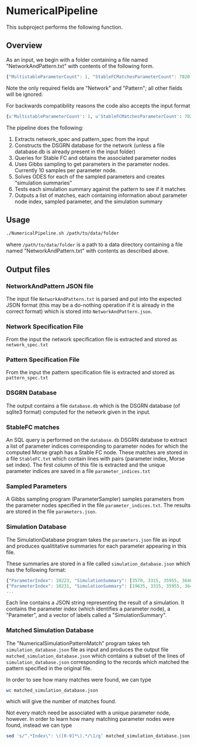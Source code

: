 # NumericalPipeline

This subproject performs the following function.

## Overview

As an input, we begin with a folder containing a file named "NetworkAndPattern.txt" with contents of the following form.
```javascript
{"MultistableParameterCount": 1, "StableFCMatchesParameterCount": 7020, "Network": "PF3D7_0611200 : (PF3D7_1337100) : E\nPF3D7_1139300 : (~PF3D7_0611200) : E\nPF3D7_1146600 : (~PF3D7_1139300)(~PF3D7_1408200) : E\nPF3D7_1222600 : (PF3D7_1146600)(~PF3D7_1317200) : E\nPF3D7_1317200 : (PF3D7_1408200)(~PF3D7_1356900) : E\nPF3D7_1337100 : (PF3D7_1139300 + PF3D7_1317200) : E\nPF3D7_1356900 : (~PF3D7_1222600) : E\nPF3D7_1408200 : (~PF3D7_0611200)(~PF3D7_1356900) : E\n", "StableFCParameterCount": 8400, "ParameterCount": 12544, "Pattern": {"dimension": 8, "poset": [[9, 12], [14], [7], [9, 12], [9, 12], [7], [14], [], [7], [11], [7], [1, 6, 13], [11], [14], [8, 2, 10, 5], [9, 12]], "events": [0, 0, 1, 1, 2, 2, 3, 3, 4, 4, 5, 5, 6, 6, 7, 7], "label": 45645}}
```
Note the only required fields are "Network" and "Pattern"; all other fields will be ignored.

For backwards compatibility reasons the code also accepts the input format
```python
{u'MultistableParameterCount': 1, u'StableFCMatchesParameterCount': 7020, u'Network': u'PF3D7_0611200 : (PF3D7_1337100) : E\nPF3D7_1139300 : (~PF3D7_0611200) : E\nPF3D7_1146600 : (~PF3D7_1139300)(~PF3D7_1408200) : E\nPF3D7_1222600 : (PF3D7_1146600)(~PF3D7_1317200) : E\nPF3D7_1317200 : (PF3D7_1408200)(~PF3D7_1356900) : E\nPF3D7_1337100 : (PF3D7_1139300 + PF3D7_1317200) : E\nPF3D7_1356900 : (~PF3D7_1222600) : E\nPF3D7_1408200 : (~PF3D7_0611200)(~PF3D7_1356900) : E\n', u'StableFCParameterCount': 8400, u'ParameterCount': 12544, u'PartialOrder': u'{"dimension": 8, "poset": [[9, 12], [14], [7], [9, 12], [9, 12], [7], [14], [], [7], [11], [7], [1, 6, 13], [11], [14], [8, 2, 10, 5], [9, 12]], "events": [0, 0, 1, 1, 2, 2, 3, 3, 4, 4, 5, 5, 6, 6, 7, 7], "label": 45645}'}
```


The pipeline does the following:

1. Extracts network_spec and pattern_spec from the input
2. Constructs the DSGRN database for the network (unless a file database.db is already present in the input folder)
3. Queries for Stable FC and obtains the associated parameter nodes
4. Uses Gibbs sampling to get parameters in the parameter nodes. Currently 10 samples per parameter node.
5. Solves ODES for each of the sampled parameters and creates “simulation summaries”
6. Tests each simulation summary against the pattern to see if it matches
7. Outputs a list of matches, each containing information about parameter node index, sampled parameter, and the simulation summary

## Usage

```bash
./NumericalPipeline.sh /path/to/data/folder
```
where `/path/to/data/folder` is a path to a data directory containing a file named "NetworkAndPattern.txt" with contents as described above.

## Output files

### NetworkAndPattern JSON file

The input file `NetworkAndPattern.txt` is parsed and put into the expected JSON format (this may be a do-nothing operation if it is already in the correct format) which is stored into `NetworkAndPattern.json`.

### Network Specification File

From the input the network specification file is extracted and stored as `network_spec.txt`

### Pattern Specification File

From the input the pattern specification file is extracted and stored as `pattern_spec.txt`

### DSGRN Database

The output contains a file `database.db` which is the DSGRN database (of sqlite3 format) computed for the network given in the input.

### StableFC matches

An SQL query is performed on the `database.db` DSGRN database to extract a list of parameter indices corresponding to parameter nodes for which the computed Morse graph has a Stable FC node. These matches are stored in a file `StableFC.txt` which contain lines with pairs (parameter index, Morse set index). The first column of this file is extracted and the unique parameter indices are saved in a file `parameter_indices.txt`

### Sampled Parameters

A Gibbs sampling program (ParameterSampler) samples parameters from the parameter nodes specified in the file `parameter_indices.txt`. The results are stored in the file `parameters.json`.

### Simulation Database

The SimulationDatabase program takes the `parameters.json` file as input and produces qualititative summaries for each parameter appearing in this file.

These summaries are stored in a file called `simulation_database.json` which has the following format:
```javascript
{"ParameterIndex": 10223, "SimulationSummary": [3570, 3315, 35955, 36465, 40545, 39525, 47685, 45645, 45900, 45390, 12750, 13770, 30090, 26010, 17850, 19890, 3570, 3315, 35955, 36465, 40545, 39525, 47685, 45645, 45900, 45390, 12750, 13770, 30090, 26010, 17850, 19890, 3570, 3315], "Parameter": {"L[PF3D7_1139300, PF3D7_1337100]": 0.06919109512671918, "L[PF3D7_1222600, PF3D7_1356900]": 0.14585197311246362, "U[PF3D7_0611200, PF3D7_1408200]": 2.58201924992486, "U[PF3D7_1146600, PF3D7_1222600]": 1.7946168110847573, "L[PF3D7_1356900, PF3D7_1408200]": 0.2431731686158545, "L[PF3D7_0611200, PF3D7_1139300]": 0.5216448120990161, "U[PF3D7_1337100, PF3D7_0611200]": 1.5878226354777474, "T[PF3D7_1356900, PF3D7_1408200]": 0.325712401798444, "L[PF3D7_1408200, PF3D7_1317200]": 0.027004449323960768, "T[PF3D7_1139300, PF3D7_1337100]": 0.6591190365336171, "L[PF3D7_1317200, PF3D7_1337100]": 0.04969117541577463, "L[PF3D7_1317200, PF3D7_1222600]": 1.5029981586126797, "T[PF3D7_1356900, PF3D7_1317200]": 0.4181753670064232, "L[PF3D7_1337100, PF3D7_0611200]": 0.4267178316314163, "U[PF3D7_1317200, PF3D7_1222600]": 5.1141076097668465, "T[PF3D7_1146600, PF3D7_1222600]": 0.7666474618025401, "U[PF3D7_1408200, PF3D7_1146600]": 1.5195865003039093, "U[PF3D7_1139300, PF3D7_1146600]": 3.8557688518137843, "T[PF3D7_1337100, PF3D7_0611200]": 0.3560266088893756, "U[PF3D7_1356900, PF3D7_1408200]": 0.7707444046746715, "T[PF3D7_1317200, PF3D7_1337100]": 0.6485977566104418, "U[PF3D7_1317200, PF3D7_1337100]": 2.5934525284553938, "T[PF3D7_1408200, PF3D7_1317200]": 0.8962153014739203, "T[PF3D7_1317200, PF3D7_1222600]": 0.6441329583594766, "L[PF3D7_1146600, PF3D7_1222600]": 0.5143374819942661, "L[PF3D7_1356900, PF3D7_1317200]": 0.32728529993321936, "L[PF3D7_1408200, PF3D7_1146600]": 0.19900016350681315, "T[PF3D7_1222600, PF3D7_1356900]": 0.9060611405593703, "U[PF3D7_1139300, PF3D7_1337100]": 0.34802858747198284, "L[PF3D7_0611200, PF3D7_1408200]": 0.09730492277910845, "T[PF3D7_1139300, PF3D7_1146600]": 1.3546261019383545, "T[PF3D7_1408200, PF3D7_1146600]": 1.8224520856158384, "T[PF3D7_0611200, PF3D7_1139300]": 1.02636237518543, "U[PF3D7_0611200, PF3D7_1139300]": 1.8490910322653502, "U[PF3D7_1356900, PF3D7_1317200]": 2.0800971779840878, "U[PF3D7_1408200, PF3D7_1317200]": 1.4258093075609641, "L[PF3D7_1139300, PF3D7_1146600]": 1.8398024038715008, "U[PF3D7_1222600, PF3D7_1356900]": 1.5954405889743593, "T[PF3D7_0611200, PF3D7_1408200]": 1.234312630091311}}
{"ParameterIndex": 10231, "SimulationSummary": [19635, 3315, 35955, 36465, 44625, 43605, 47685, 45645, 45900, 45390, 12750, 13770, 9690, 26010, 17850, 17595, 19635, 3315, 35955, 36465, 44625, 43605, 47685, 45645, 45900, 12750, 13770, 9690, 26010, 17850, 17595, 19635, 3315, 35955, 36465], "Parameter": {"L[PF3D7_1139300, PF3D7_1337100]": 0.4547399621873438, "L[PF3D7_1222600, PF3D7_1356900]": 0.13339502856289004, "U[PF3D7_0611200, PF3D7_1408200]": 2.5620860915849586, "U[PF3D7_1146600, PF3D7_1222600]": 1.9899268520456888, "L[PF3D7_1356900, PF3D7_1408200]": 0.26684086267724505, "L[PF3D7_0611200, PF3D7_1139300]": 0.9484975224461262, "U[PF3D7_1337100, PF3D7_0611200]": 1.7354055822810666, "T[PF3D7_1356900, PF3D7_1408200]": 0.21019724067673365, "L[PF3D7_1408200, PF3D7_1317200]": 0.1383505975790594, "T[PF3D7_1139300, PF3D7_1337100]": 1.0964776773880933, "L[PF3D7_1317200, PF3D7_1337100]": 0.5017111550070751, "L[PF3D7_1317200, PF3D7_1222600]": 0.8049033502973313, "T[PF3D7_1356900, PF3D7_1317200]": 1.3800183402174102, "L[PF3D7_1337100, PF3D7_0611200]": 0.16974228803865934, "U[PF3D7_1317200, PF3D7_1222600]": 8.344663458485915, "T[PF3D7_1146600, PF3D7_1222600]": 0.11300948138018115, "U[PF3D7_1408200, PF3D7_1146600]": 2.718262878581536, "U[PF3D7_1139300, PF3D7_1146600]": 1.5428006049115952, "T[PF3D7_1337100, PF3D7_0611200]": 1.5679233523568665, "U[PF3D7_1356900, PF3D7_1408200]": 2.4018707972795785, "T[PF3D7_1317200, PF3D7_1337100]": 1.196250402529026, "U[PF3D7_1317200, PF3D7_1337100]": 1.2592567959476377, "T[PF3D7_1408200, PF3D7_1317200]": 0.712334247275838, "T[PF3D7_1317200, PF3D7_1222600]": 0.49100089974836103, "L[PF3D7_1146600, PF3D7_1222600]": 0.6644421783461432, "L[PF3D7_1356900, PF3D7_1317200]": 0.2125021967738038, "L[PF3D7_1408200, PF3D7_1146600]": 0.3982221286521779, "T[PF3D7_1222600, PF3D7_1356900]": 1.215567847410069, "U[PF3D7_1139300, PF3D7_1337100]": 2.054437178234765, "L[PF3D7_0611200, PF3D7_1408200]": 0.1368339206151067, "T[PF3D7_1139300, PF3D7_1146600]": 3.1757570441102136, "T[PF3D7_1408200, PF3D7_1146600]": 1.6539799114676466, "T[PF3D7_0611200, PF3D7_1139300]": 0.2828369876824619, "U[PF3D7_0611200, PF3D7_1139300]": 6.763989056201729, "U[PF3D7_1356900, PF3D7_1317200]": 2.8719646297162393, "U[PF3D7_1408200, PF3D7_1317200]": 2.5218461070323706, "L[PF3D7_1139300, PF3D7_1146600]": 0.2504360300093885, "U[PF3D7_1222600, PF3D7_1356900]": 1.7973096410023621, "T[PF3D7_0611200, PF3D7_1408200]": 0.34068138835338674}}
...
```

Each line contains a JSON string representing the result of a simulation. It contains the parameter index (which identifies a parameter node), a "Parameter", and a vector of labels called a "SimulationSummary".

### Matched Simulation Database

The "NumericalSimulationPatternMatch" program takes teh `simulation_database.json` file as input and produces the output file `matched_simulation_database.json` which contains a subset of the lines of `simulation_database.json` corresponding to the records which matched the pattern specified in the original file.

In order to see how many matches were found, we can type

```bash
wc matched_simulation_database.json
```
which will give the number of matches found.

Not every match need be associated with a unique parameter node, however. In order to learn how many matching parameter nodes were found, instead we can type

```bash
sed 's/^.*Index\": \([0-9]*\).*/\1/g' matched_simulation_database.json | sort -n | uniq | wc
```

